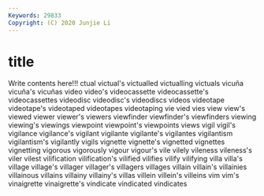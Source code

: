 ```yaml
---
Keywords: 29833
Copyright: (C) 2020 Junjie Li
---
```


# title

Write contents here!!!
ctual 
victual's 
victualled 
victualling
victuals 
vicuña 
vicuña's 
vicuñas 
video 
video's 
videocassette 
videocassette's 
videocassettes 
videodisc
videodisc's 
videodiscs 
videos 
videotape 
videotape's 
videotaped 
videotapes 
videotaping 
vie 
vied
vies 
view 
view's 
viewed 
viewer 
viewer's 
viewers 
viewfinder 
viewfinder's 
viewfinders
viewing 
viewing's 
viewings 
viewpoint 
viewpoint's 
viewpoints 
views 
vigil 
vigil's 
vigilance
vigilance's 
vigilant 
vigilante 
vigilante's 
vigilantes 
vigilantism 
vigilantism's 
vigilantly 
vigils 
vignette
vignette's 
vignetted 
vignettes 
vignetting 
vigorous 
vigorously 
vigour 
vigour's 
vile 
vilely
vileness 
vileness's 
viler 
vilest 
vilification 
vilification's 
vilified 
vilifies 
vilify 
vilifying
villa 
villa's 
village 
village's 
villager 
villager's 
villagers 
villages 
villain 
villain's
villainies 
villainous 
villains 
villainy 
villainy's 
villas 
villein 
villein's 
villeins 
vim
vim's 
vinaigrette 
vinaigrette's 
vindicate 
vindicated 
vindicates 
